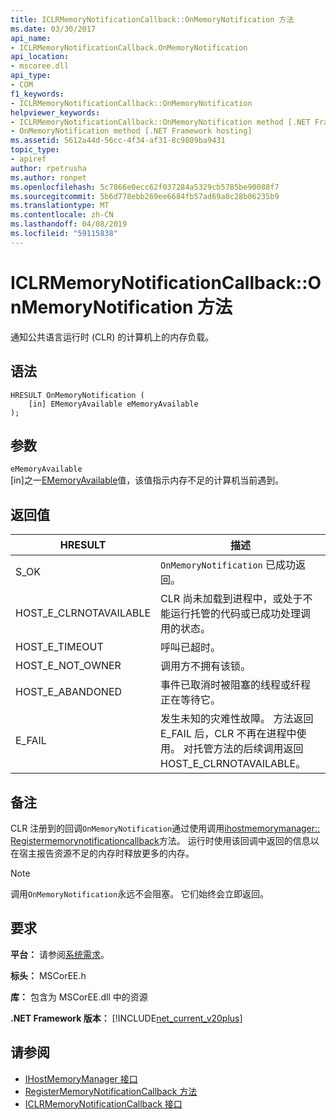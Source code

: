 ```yaml
---
title: ICLRMemoryNotificationCallback::OnMemoryNotification 方法
ms.date: 03/30/2017
api_name:
- ICLRMemoryNotificationCallback.OnMemoryNotification
api_location:
- mscoree.dll
api_type:
- COM
f1_keywords:
- ICLRMemoryNotificationCallback::OnMemoryNotification
helpviewer_keywords:
- ICLRMemoryNotificationCallback::OnMemoryNotification method [.NET Framework hosting]
- OnMemoryNotification method [.NET Framework hosting]
ms.assetid: 5612a44d-56cc-4f34-af31-8c9809ba9431
topic_type:
- apiref
author: rpetrusha
ms.author: ronpet
ms.openlocfilehash: 5c7866e0ecc62f037284a5329cb5785be90088f7
ms.sourcegitcommit: 5b6d778ebb269ee6684fb57ad69a8c28b06235b9
ms.translationtype: MT
ms.contentlocale: zh-CN
ms.lasthandoff: 04/08/2019
ms.locfileid: "59115838"
---
```

# <a name="iclrmemorynotificationcallbackonmemorynotification-method"></a>ICLRMemoryNotificationCallback::OnMemoryNotification 方法
通知公共语言运行时 (CLR) 的计算机上的内存负载。  
  
## <a name="syntax"></a>语法  
  
```  
HRESULT OnMemoryNotification (  
    [in] EMemoryAvailable eMemoryAvailable  
);  
```  
  
## <a name="parameters"></a>参数  
 `eMemoryAvailable`  
 [in]之一[EMemoryAvailable](../../../../docs/framework/unmanaged-api/hosting/ememoryavailable-enumeration.md)值，该值指示内存不足的计算机当前遇到。  
  
## <a name="return-value"></a>返回值  
  
|HRESULT|描述|  
|-------------|-----------------|  
|S_OK|`OnMemoryNotification` 已成功返回。|  
|HOST_E_CLRNOTAVAILABLE|CLR 尚未加载到进程中，或处于不能运行托管的代码或已成功处理调用的状态。|  
|HOST_E_TIMEOUT|呼叫已超时。|  
|HOST_E_NOT_OWNER|调用方不拥有该锁。|  
|HOST_E_ABANDONED|事件已取消时被阻塞的线程或纤程正在等待它。|  
|E_FAIL|发生未知的灾难性故障。 方法返回 E_FAIL 后，CLR 不再在进程中使用。 对托管方法的后续调用返回 HOST_E_CLRNOTAVAILABLE。|  
  
## <a name="remarks"></a>备注  
 CLR 注册到的回调`OnMemoryNotification`通过使用调用[ihostmemorymanager:: Registermemorynotificationcallback](../../../../docs/framework/unmanaged-api/hosting/ihostmemorymanager-registermemorynotificationcallback-method.md)方法。 运行时使用该回调中返回的信息以在宿主报告资源不足的内存时释放更多的内存。  
  
> [!NOTE]
>  调用`OnMemoryNotification`永远不会阻塞。 它们始终会立即返回。  
  
## <a name="requirements"></a>要求  
 **平台：** 请参阅[系统需求](../../../../docs/framework/get-started/system-requirements.md)。  
  
 **标头：** MSCorEE.h  
  
 **库：** 包含为 MSCorEE.dll 中的资源  
  
 **.NET Framework 版本：** [!INCLUDE[net_current_v20plus](../../../../includes/net-current-v20plus-md.md)]  
  
## <a name="see-also"></a>请参阅

- [IHostMemoryManager 接口](../../../../docs/framework/unmanaged-api/hosting/ihostmemorymanager-interface.md)
- [RegisterMemoryNotificationCallback 方法](../../../../docs/framework/unmanaged-api/hosting/ihostmemorymanager-registermemorynotificationcallback-method.md)
- [ICLRMemoryNotificationCallback 接口](../../../../docs/framework/unmanaged-api/hosting/iclrmemorynotificationcallback-interface.md)
